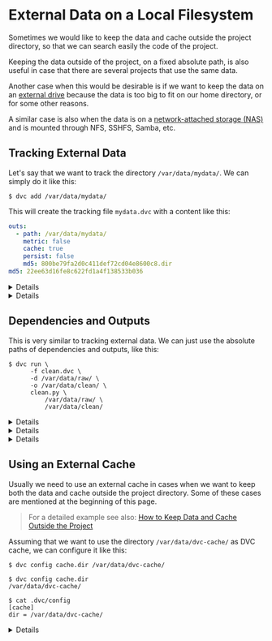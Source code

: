 # External Data on a Local Filesystem

Sometimes we would like to keep the data and cache outside the project
directory, so that we can search easily the code of the project.

Keeping the data outside of the project, on a fixed absolute path, is also
useful in case that there are several projects that use the same data.

Another case when this would be desirable is if we want to keep the data on an
[external drive](https://whatis.techtarget.com/definition/external-hard-drive)
because the data is too big to fit on our home directory, or for some other
reasons.

A similar case is also when the data is on a
[network-attached storage (NAS)](https://searchstorage.techtarget.com/definition/network-attached-storage)
and is mounted through NFS, SSHFS, Samba, etc.

## Tracking External Data

Let's say that we want to track the directory `/var/data/mydata/`. We can simply
do it like this:

```dvc
$ dvc add /var/data/mydata/
```

This will create the tracking file `mydata.dvc` with a content like this:

```yaml
outs:
  - path: /var/data/mydata/
    metric: false
    cache: true
    persist: false
    md5: 800be79fa2d0c411def72cd04e8600c8.dir
md5: 22ee63d16fe8c622fd1a4f138533b036
```

<details>

### Using an environment variable

If the data directory has a long path, it could save us some typing and make our
commands a bit easier if we define an environment variable for it. For example
we could do it by adding on `~/.bashrc` a line like this:

```bash
export DATA=/var/data
```

Then the command for tracking our data would be like this:

```dvc
$ dvc add $DATA/mydata/
```

The content of the tracking file `mydata.dvc` will be the same as before:

```yaml
outs:
  - path: /var/data/mydata/
    metric: false
    cache: true
    persist: false
    md5: 800be79fa2d0c411def72cd04e8600c8.dir
md5: 22ee63d16fe8c622fd1a4f138533b036
```

</details>

<details>

### Using a DVC remote

We can also use a DVC remote as a name or alias of the data directory. First, we
should define it like this:

```dvc
$ dvc remote add data /var/data

$ dvc remote list
data	/var/data

$ cat .dvc/config
['remote "data"']
url = /var/data
```

Now we can track the data directory like this:

```dvc
$ dvc add remote://data/mydata/
```

The tracking file `mydata.dvc` that is created has a content like this:

```yaml
outs:
  - path: remote://data/mydata/
    metric: false
    cache: true
    persist: false
    md5: 800be79fa2d0c411def72cd04e8600c8.dir
```

</details>

## Dependencies and Outputs

This is very similar to tracking external data. We can just use the absolute
paths of dependencies and outputs, like this:

```dvc
$ dvc run \
      -f clean.dvc \
      -d /var/data/raw/ \
      -o /var/data/clean/ \
      clean.py \
          /var/data/raw/ \
          /var/data/clean/
```

<details>

### Using an environment variable

We can also define a variable `DATA=/var/data` and use it to define the stage,
like this:

```dvc
$ dvc run \
      -f clean.dvc \
      -d $DATA/raw/ \
      -o $DATA/clean/ \
      clean.py \
          $DATA/raw/ \
          $DATA/clean/
```

</details>

<details>

### Using a DVC remote

Or we can define first a DVC remote, and then use it to specify the dependencies
and outputs of the stage, like this:

```dvc
$ dvc remote add data /var/data
$ dvc run \
      -f clean.dvc \
      -d remote://data/raw/ \
      -o remote://data/clean/ \
      clean.py \
          remote://data/raw/ \
          remote://data/clean/
```

</details>

<details>

### Using environment variable vs. using a DVC remote

It seems like using an environment variable is simpler, since less configuration
is needed. However using a DVC remote is more flexible. To understand why, let's
consider the following case.

Let's assume that our dataset is located on `/var/data/raw/`, same as before,
but we have created as well the directory `/var/data-dev/raw/` which contains a
small amount of the original data, which we can use to test the pipeline before
running it on the original data.

We could first define a remote like this:

```dvc
$ dvc remote add data /var/data-dev

$ dvc remote list
data	/var/data-dev

$ cat .dvc/config
['remote "data"']
url = /var/data-dev
```

Then track the dataset and proceed with constructing and testing the pipeline:

```dvc
$ dvc add remote://data/raw
$ dvc run \
      -f clean.dvc \
      -d remote://data/raw/ \
      -o remote://data/clean/
      clean.py \
          remote://data/raw/ \
          remote://data/clean/
...
```

Once we are sure that the pipeline works as we want, we can modify the directory
of the remote "data" like this:

```dvc
$ dvc remote modify data url /var/data

$ dvc remote list
data	/var/data

$ cat .dvc/config
['remote "data"']
url = /var/data
```

Then we can proceed with re-running the pipeline, and this time the real data
will be used:

```dvc
$ dvc repro ...
```

Notice that in this case we don't need to change the DVC-files (and the
pipeline) when we switch from using the development data to using the real data.
We just modify the url of the remote directory. This is the flexibility that we
gain by using this method.

> However we have to make sure that we use the
> [DVC API](https://github.com/iterative/dvc/blob/master/dvc/api.py) inside the
> command `clean.py`, when reading data from a remote dependency or writing data
> to a remote output.

To summarize, using environment variables is simpler, however using DVC remotes
is more flexible. Choose the method that suits best your situation.

</details>

## Using an External Cache

Usually we need to use an external cache in cases when we want to keep both the
data and cache outside the project directory. Some of these cases are mentioned
at the beginning of this page.

> For a detailed example see also:
> [How to Keep Data and Cache Outside the Project](/doc/user-guide/howto/external-data-and-cache)

Assuming that we want to use the directory `/var/data/dvc-cache/` as DVC cache,
we can configure it like this:

```dvc
$ dvc config cache.dir /var/data/dvc-cache/

$ dvc config cache.dir
/var/data/dvc-cache/

$ cat .dvc/config
[cache]
dir = /var/data/dvc-cache/
```

<details>

### Using a relative path for the cache directory

It is also possible to use a relative path for the cache directory, but it
should be given relative to the directory of the config file (which is `.dvc/`).

In this case it is more suitable to use the command `dvc cache dir`, which gets
as argument a directory relative to the current directory, and saves in the
configuration file the same directory, but relative to the configuration file.

For example:

```dvc
$ dvc cache dir ../dvc-cache

$ cat .dvc/config
[cache]
dir = ../../dvc-cache/
```

</details>
